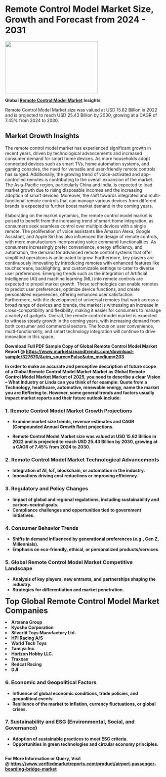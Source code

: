 <H1>Remote Control Model Market Size, Growth and Forecast from 2024 - 2031</H1><img class="aligncenter size-medium wp-image-584254" src="https://thirdeyenews.in/wp-content/uploads/2024/09/Global-Market-Research-300x168.jpeg" alt="" width="300" height="168" /><p><strong>Global&nbsp;<a href="https://www.marketsizeandtrends.com/download-sample/327670/&amp;utm_source=Pulse&amp;utm_medium=203">Remote Control Model Market</a> Insights</strong></p><p>Remote Control Model Market size was valued at USD 15.62 Billion in 2022 and is projected to reach USD 25.43 Billion by 2030, growing at a CAGR of 7.45% from 2024 to 2030.</p><p><h2>Market Growth Insights</h2> <p>The remote control model market has experienced significant growth in recent years, driven by technological advancements and increased consumer demand for smart home devices. As more households adopt connected devices such as smart TVs, home automation systems, and gaming consoles, the need for versatile and user-friendly remote controls has surged. Additionally, the growing trend of voice-activated and app-controlled remotes is contributing to the overall expansion of the market. The Asia-Pacific region, particularly China and India, is expected to lead market growth due to rising disposable incomes and the increasing adoption of smart devices. Moreover, the shift towards integrated and multi-functional remote controls that can manage various devices from different brands is expected to further boost market demand in the coming years.</p> <p><strong></strong></p> <p>Elaborating on the market dynamics, the remote control model market is poised to benefit from the increasing trend of smart home integration, as consumers seek seamless control over multiple devices with a single remote. The proliferation of voice assistants like Amazon Alexa, Google Assistant, and Apple Siri has also influenced the design of remote controls, with more manufacturers incorporating voice command functionalities. As consumers increasingly prefer convenience, energy efficiency, and automation, the demand for advanced remote control systems that offer simplified operations is anticipated to grow. Furthermore, key players are continuously innovating by introducing remotes with enhanced features like touchscreens, backlighting, and customizable settings to cater to diverse user preferences. Emerging trends such as the integration of Artificial Intelligence (AI) and machine learning (ML) into remote controls are expected to propel market growth. These technologies can enable remotes to predict user preferences, optimize device functions, and create personalized experiences, offering enhanced user satisfaction. Furthermore, with the development of universal remotes that work across a broad range of devices and brands, the market is witnessing an increase in cross-compatibility and flexibility, making it easier for consumers to manage a variety of gadgets. Overall, the remote control model market is expected to witness steady growth in the coming years, with increasing demand from both consumer and commercial sectors. The focus on user convenience, multi-functionality, and smart technology integration will continue to drive innovation in this space.</p> <p><strong></p><p><span class=""><strong>Download Full PDF Sample Copy of Global Remote Control Model Market Report</strong> @ <a href="https://www.marketsizeandtrends.com/download-sample/327670/&amp;utm_source=Pulse&amp;utm_medium=203" target="_blank">https://www.marketsizeandtrends.com/download-sample/327670/&amp;utm_source=Pulse&amp;utm_medium=203</a></span></p><p>In order to make an accurate and perceptive description of future scope of a Global&nbsp;Remote Control Model Market Market as Global&nbsp;Remote Control Model Market Market of 2025, you need to describe a clear Vision &ndash; What Industry or Linda can you think of for example: Quote from a Technology, healthcare, automotive, renewable energy, name the market you are Reffering to. However, some general trends and factors usually impact market reports and their future outlook include:</p><h3>1.&nbsp;<strong>Remote Control Model Market Growth Projections</strong></h3><ul><li>Examine market size trends, revenue estimates and CAGR (Compounded Annual Growth Rate) projections.</li><li><p>Remote Control Model Market size was valued at USD 15.62 Billion in 2022 and is projected to reach USD 25.43 Billion by 2030, growing at a CAGR of 7.45% from 2024 to 2030.</p></li></ul><h3>2.&nbsp;<strong>Remote Control Model Market Technological Advancements</strong></h3><ul><li>Integration of AI, IoT, blockchain, or automation in the industry.</li><li>Innovations driving cost reductions or improving efficiency.</li></ul><h3>3.&nbsp;<strong>Regulatory and Policy Changes</strong></h3><ul><li>Impact of global and regional regulations, including sustainability and carbon-neutral goals.</li><li>Compliance challenges and opportunities tied to government initiatives.</li></ul><h3>4.&nbsp;<strong>Consumer Behavior Trends</strong></h3><ul><li>Shifts in demand influenced by generational preferences (e.g., Gen Z, Millennials).</li><li>Emphasis on eco-friendly, ethical, or personalized products/services.</li></ul><h3>5.&nbsp;<strong>Global Remote Control Model Market Competitive Landscape</strong></h3><ul><li>Analysis of key players, new entrants, and partnerships shaping the industry.</li><li>Strategies for differentiation and market penetration.</li></ul><p data-pm-slice="1 1 []"><span style="color: inherit; font-family: inherit; font-size: 25px;">Top Global Remote Control Model Market Companies</span></p><div class="" data-test-id=""><p><li>Artsana Group</li><li> Kyosho Corporation</li><li> Silverlit Toys Manufactory Ltd.</li><li> HPI Racing A/S</li><li> World Tech Toys</li><li> Tamiya Inc.</li><li> Horizon Hobby LLC.</li><li> Traxxas</li><li> Redcat Racing</li><li> DJI</li></p></div><h3>6.&nbsp;<strong>Economic and Geopolitical Factors</strong></h3><ul><li>Influence of global economic conditions, trade policies, and geopolitical events.</li><li>Resilience of the market to inflation, currency fluctuations, or global crises.</li></ul><h3>7.&nbsp;<strong>Sustainability and ESG (Environmental, Social, and Governance)</strong></h3><ul><li>Adoption of sustainable practices to meet ESG criteria.</li><li>Opportunities in green technologies and circular economy principles.</li></ul><h2><strong style="font-size: 14px;">For More Information or Query, Visit @&nbsp;</strong><a style="background-color: #ffffff; font-size: 14px;" href="https://www.marketsizeandtrends.com/report/remote-control-model-market/" target="_blank">https://www.verifiedmarketreports.com/product/airport-passenger-boarding-bridge-market</a></h2>
